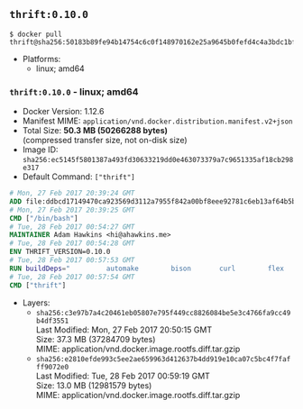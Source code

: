 ## `thrift:0.10.0`

```console
$ docker pull thrift@sha256:50183b89fe94b14754c6c0f148970162e25a9645b0fefd4c4a3bdc1bfc2148f6
```

-	Platforms:
	-	linux; amd64

### `thrift:0.10.0` - linux; amd64

-	Docker Version: 1.12.6
-	Manifest MIME: `application/vnd.docker.distribution.manifest.v2+json`
-	Total Size: **50.3 MB (50266288 bytes)**  
	(compressed transfer size, not on-disk size)
-	Image ID: `sha256:ec5145f5801387a493fd30633219dd0e463073379a7c9651335af18cb298e317`
-	Default Command: `["thrift"]`

```dockerfile
# Mon, 27 Feb 2017 20:39:24 GMT
ADD file:ddbcd17149470ca923569d3112a7955f842a00bf8eee92781c6eb13af64b5b82 in / 
# Mon, 27 Feb 2017 20:39:25 GMT
CMD ["/bin/bash"]
# Tue, 28 Feb 2017 00:54:27 GMT
MAINTAINER Adam Hawkins <hi@ahawkins.me>
# Tue, 28 Feb 2017 00:54:28 GMT
ENV THRIFT_VERSION=0.10.0
# Tue, 28 Feb 2017 00:57:53 GMT
RUN buildDeps=" 		automake 		bison 		curl 		flex 		g++ 		libboost-dev 		libboost-filesystem-dev 		libboost-program-options-dev 		libboost-system-dev 		libboost-test-dev 		libevent-dev 		libssl-dev 		libtool 		make 		pkg-config 	"; 	apt-get update && apt-get install -y --no-install-recommends $buildDeps && rm -rf /var/lib/apt/lists/* 	&& curl -sSL "http://apache.mirrors.spacedump.net/thrift/$THRIFT_VERSION/thrift-$THRIFT_VERSION.tar.gz" -o thrift.tar.gz 	&& mkdir -p /usr/src/thrift 	&& tar zxf thrift.tar.gz -C /usr/src/thrift --strip-components=1 	&& rm thrift.tar.gz 	&& cd /usr/src/thrift 	&& ./configure  --without-python --without-cpp 	&& make 	&& make install 	&& cd / 	&& rm -rf /usr/src/thrift 	&& curl -k -sSL "https://storage.googleapis.com/golang/go1.4.linux-amd64.tar.gz" -o go.tar.gz 	&& tar xzf go.tar.gz 	&& rm go.tar.gz 	&& cp go/bin/gofmt /usr/bin/gofmt 	&& rm -rf go 	&& apt-get purge -y --auto-remove $buildDeps
# Tue, 28 Feb 2017 00:57:54 GMT
CMD ["thrift"]
```

-	Layers:
	-	`sha256:c3e97b7a4c20461eb05807e795f449cc8826084be5e3c4766fa9cc49b4df3551`  
		Last Modified: Mon, 27 Feb 2017 20:50:15 GMT  
		Size: 37.3 MB (37284709 bytes)  
		MIME: application/vnd.docker.image.rootfs.diff.tar.gzip
	-	`sha256:e2810efde993c5ee2ae659963d412637b4dd919e10ca07c5bc4f7fafff9072e0`  
		Last Modified: Tue, 28 Feb 2017 00:59:19 GMT  
		Size: 13.0 MB (12981579 bytes)  
		MIME: application/vnd.docker.image.rootfs.diff.tar.gzip
